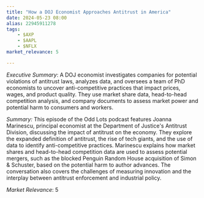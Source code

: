 ```yaml
---
title: "How a DOJ Economist Approaches Antitrust in America"
date: 2024-05-23 08:00
alias: 22945911278
tags:
    - $AXP
    - $AAPL
    - $NFLX
market_relevance: 5

---
```

*Executive Summary*: A DOJ economist investigates companies for potential violations of antitrust laws, analyzes data, and oversees a team of PhD economists to uncover anti-competitive practices that impact prices, wages, and product quality. They use market share data, head-to-head competition analysis, and company documents to assess market power and potential harm to consumers and workers.


*Summary:*
This episode of the Odd Lots podcast features Joanna Marinescu, principal economist at the Department of Justice's Antitrust Division, discussing the impact of antitrust on the economy. They explore the expanded definition of antitrust, the rise of tech giants, and the use of data to identify anti-competitive practices. Marinescu explains how market shares and head-to-head competition data are used to assess potential mergers, such as the blocked Penguin Random House acquisition of Simon & Schuster, based on the potential harm to author advances. The conversation also covers the challenges of measuring innovation and the interplay between antitrust enforcement and industrial policy.



*Market Relevance*: 5
  